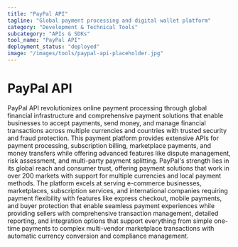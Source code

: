 ```yaml
---
title: "PayPal API"
tagline: "Global payment processing and digital wallet platform"
category: "Development & Technical Tools"
subcategory: "APIs & SDKs"
tool_name: "PayPal API"
deployment_status: "deployed"
image: "/images/tools/paypal-api-placeholder.jpg"
---
```


# PayPal API

PayPal API revolutionizes online payment processing through global financial infrastructure and comprehensive payment solutions that enable businesses to accept payments, send money, and manage financial transactions across multiple currencies and countries with trusted security and fraud protection. This payment platform provides extensive APIs for payment processing, subscription billing, marketplace payments, and money transfers while offering advanced features like dispute management, risk assessment, and multi-party payment splitting. PayPal's strength lies in its global reach and consumer trust, offering payment solutions that work in over 200 markets with support for multiple currencies and local payment methods. The platform excels at serving e-commerce businesses, marketplaces, subscription services, and international companies requiring payment flexibility with features like express checkout, mobile payments, and buyer protection that enable seamless payment experiences while providing sellers with comprehensive transaction management, detailed reporting, and integration options that support everything from simple one-time payments to complex multi-vendor marketplace transactions with automatic currency conversion and compliance management.